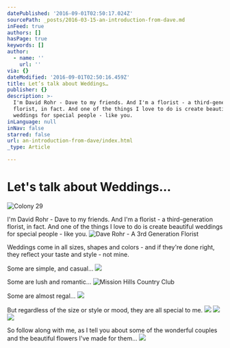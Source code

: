 ```yaml
---
datePublished: '2016-09-01T02:50:17.024Z'
sourcePath: _posts/2016-03-15-an-introduction-from-dave.md
inFeed: true
authors: []
hasPage: true
keywords: []
author:
  - name: ''
    url: ''
via: {}
dateModified: '2016-09-01T02:50:16.459Z'
title: Let’s talk about Weddings…
publisher: {}
description: >-
  I'm David Rohr - Dave to my friends. And I'm a florist - a third-generation
  florist, in fact. And one of the things I love to do is create beautiful
  weddings for special people - like you.
inLanguage: null
inNav: false
starred: false
url: an-introduction-from-dave/index.html
_type: Article

---
```

# Let's talk about Weddings...
![Colony 29](https://the-grid-user-content.s3-us-west-2.amazonaws.com/7d980493-66ca-4b67-8f44-d9c2b5573d32.png)

I'm David Rohr - Dave to my friends. And I'm a florist - a third-generation florist, in fact. And one of the things I love to do is create beautiful weddings for special people - like you.
![Dave Rohr - A 3rd Generation Florist](https://s3-us-west-2.amazonaws.com/the-grid-img/p/937fc4a11dd1507abb64aae62c1019eca932e649.jpg)

Weddings come in all sizes, shapes and colors - and if they're done right, they reflect your taste and style - not mine.

Some are simple, and casual...
![](https://s3-us-west-2.amazonaws.com/the-grid-img/p/2007e285638aecece9dc2511b6e0a19336e9b53e.png)

Some are lush and romantic...
![Mission Hills Country Club](https://the-grid-user-content.s3-us-west-2.amazonaws.com/226bb3ca-0a67-4ddf-8c71-14e51dd6d4fc.jpg)

Some are almost regal...
![](https://s3-us-west-2.amazonaws.com/the-grid-img/p/90d938cf1ea3b8f5709c04747e2003fb71f6c33d.png)

But regardless of the size or style or mood, they are all special to me.
![](https://s3-us-west-2.amazonaws.com/the-grid-img/p/16ebfc3fbbb411f96267b97c2f5b55866fc01ef1.png)
![](https://s3-us-west-2.amazonaws.com/the-grid-img/p/4b450fd729ece061611f8fafd1f509c50cbde22f.png)
![](https://s3-us-west-2.amazonaws.com/the-grid-img/p/fe890904fcebb11e39c048b409b4d28482eea520.png)

So follow along with me, as I tell you about some of the wonderful couples and the beautiful flowers I've made for them...
![](https://s3-us-west-2.amazonaws.com/the-grid-img/p/81209d3531c34f88dab7d3d9782ccfe86a57f671.jpg)